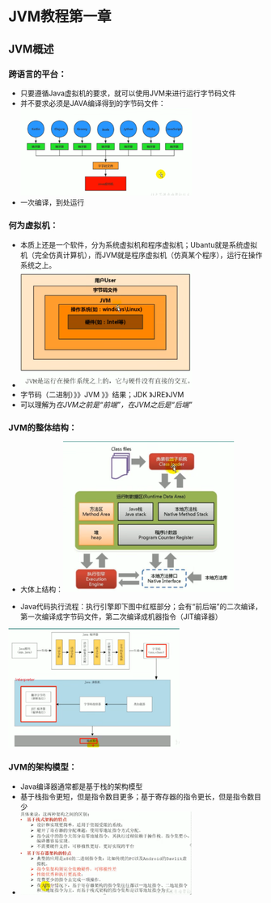 # JVM教程第一章
## JVM概述
### 跨语言的平台：
- 只要遵循Java虚拟机的要求，就可以使用JVM来进行运行字节码文件
- 并不要求必须是JAVA编译得到的字节码文件：<img src="./../../Pic/image-20231106155616955.png" alt="image-20231106155616955" style="zoom:33%;" />
- 一次编译，到处运行
### 何为虚拟机：
- 本质上还是一个软件，分为系统虚拟机和程序虚拟机；Ubantu就是系统虚拟机（完全仿真计算机），而JVM就是程序虚拟机（仿真某个程序），运行在操作系统之上。
- <img src="./../../Pic/image-20231106163745036.png" alt="image-20231106163745036" style="zoom:33%;" />
- 字节码（二进制）》》JVM 》》结果；JDK 》JRE》JVM
- 可以理解为*在JVM之前是“前端”，在JVM之后是“后端”*

### JVM的整体结构：
- 大体上结构：<img src="./../../Pic/image-20231106164537680.png" alt="image-20231106164537680" style="zoom:33%;" />

- Java代码执行流程：执行引擎即下图中红框部分；会有“前后端”的二次编译，第一次编译成字节码文件，第二次编译成机器指令（JIT编译器）

<img src="./../../Pic/image-20231106165204244.png" alt="image-20231106165204244" style="zoom: 33%;" />

### JVM的架构模型：
- Java编译器通常都是基于栈的架构模型
- 基于栈指令更短，但是指令数目更多；基于寄存器的指令更长，但是指令数目少
- <img src="./../../Pic/image-20231106170413662.png" alt="image-20231106170413662" style="zoom: 33%;" />

